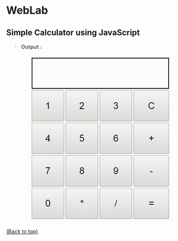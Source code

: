 # WebLab

## Simple Calculator using JavaScript

> **Output :**

<div align="center">
  <a href="https://github.com/somrajchowdhury/WebLab">
    <img src="https://github.com/somrajchowdhury/WebLab/blob/master/Output/JSCalculator.gif"
      alt="JSCalci" />
  </a>
</div>

[(Back to top)](#web-lab)
